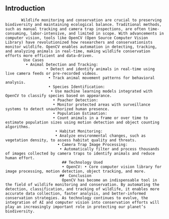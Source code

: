 ﻿
## Introduction 
           Wildlife monitoring and conservation are crucial to preserving biodiversity and maintaining ecological balance. Traditional methods, such as manual tracking and camera trap inspections, are often time-consuming, labor-intensive, and limited in scope. With advancements in computer vision, tools like OpenCV (Open Source Computer Vision Library) have revolutionized how researchers and conservationists monitor wildlife. OpenCV enables automation in detecting, tracking, and analyzing animals in real-time, making wildlife conservation efforts more efficient and data-driven.
            Use Cases
             • Animal Detection and Tracking: 
                      • Detect and identify animals in real-time using live camera feeds or pre-recorded videos.
                       • Track animal movement patterns for behavioral analysis. 
                       • Species Identification:
                        • Use machine learning models integrated with OpenCV to classify species based on appearance.
                         • Poacher Detection: 
                         • Monitor protected areas with surveillance systems to detect unauthorized human presence. 
                         • Population Estimation: 
                         • Count animals in a frame or over time to estimate population sizes using motion detection and object counting algorithms.
                          • Habitat Monitoring: 
                          • Analyze environmental changes, such as vegetation density, to assess habitat quality and threats.
                           • Camera Trap Image Processing:
                            • Automatically filter and process thousands of images collected by camera traps to identify animals and reduce human effort.
                             ## Technology Used 
                             • OpenCV: • Core computer vision library for image processing, motion detection, object tracking, and more.
                            ##  Conclusion 
                             OpenCV has become an indispensable tool in the field of wildlife monitoring and conservation. By automating the detection, classification, and tracking of wildlife, it enables more accurate data collection, faster analysis, and better-informed conservation strategies. As technology continues to evolve, the integration of AI and computer vision into conservation efforts will play an increasingly important role in protecting our planet’s biodiversity.
